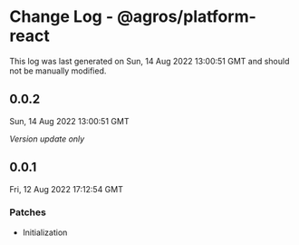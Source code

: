 # Change Log - @agros/platform-react

This log was last generated on Sun, 14 Aug 2022 13:00:51 GMT and should not be manually modified.

## 0.0.2
Sun, 14 Aug 2022 13:00:51 GMT

_Version update only_

## 0.0.1
Fri, 12 Aug 2022 17:12:54 GMT

### Patches

- Initialization

